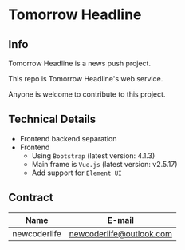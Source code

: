 # Tomorrow Headline

## Info

Tomorrow Headline is a news push project.

This repo is Tomorrow Headline's web service.

Anyone is welcome to contribute to this project.

## Technical Details

- Frontend backend separation
- Frontend
  - Using `Bootstrap` (latest version: 4.1.3)
  - Main frame is `Vue.js` (latest version: v2.5.17)
  - Add support for `Element UI`

## Contract

Name | E-mail
---- | ------
newcoderlife | newcoderlife@outlook.com